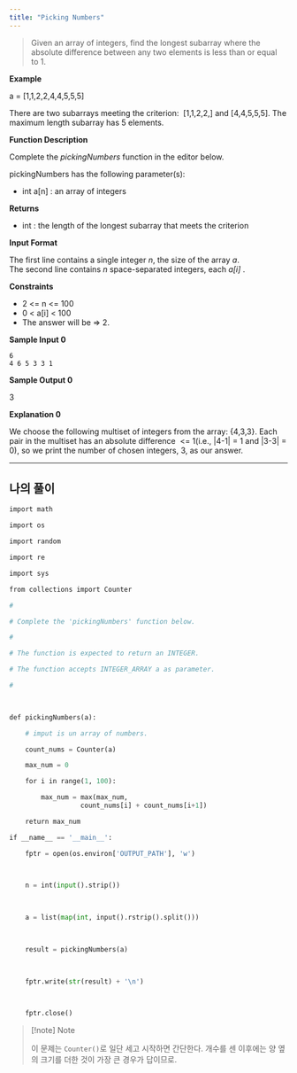```yaml
---
title: "Picking Numbers"
---
```


> Given an array of integers, find the longest subarray where the absolute difference between any two elements is less than or equal to 1. 

**Example**

a = [1,1,2,2,4,4,5,5,5]

There are two subarrays meeting the criterion:  [1,1,2,2,] and [4,4,5,5,5]. The maximum length subarray has 5 elements.

**Function Description**

Complete the _pickingNumbers_ function in the editor below. 

pickingNumbers has the following parameter(s): 

- int a[n] : an array of integers 

**Returns**

- int : the length of the longest subarray that meets the criterion 

**Input Format**

The first line contains a single integer _n_, the size of the array _a_.   
The second line contains _n_ space-separated integers, each *a[i]* .

**Constraints**
- 2 <= n <= 100
- 0 < a[i] < 100
-   The answer will be => 2. 

**Sample Input 0**

```
6
4 6 5 3 3 1
```

**Sample Output 0**

3

**Explanation 0**

We choose the following multiset of integers from the array: {4,3,3}. Each pair in the multiset has an absolute difference  <= 1(i.e., |4-1| = 1 and |3-3| = 0), so we print the number of chosen integers, 3, as our answer.

---
## 나의 풀이

```python
import math

import os

import random

import re

import sys

from collections import Counter

#

# Complete the 'pickingNumbers' function below.

#

# The function is expected to return an INTEGER.

# The function accepts INTEGER_ARRAY a as parameter.

#

  

def pickingNumbers(a):

    # imput is un array of numbers.

    count_nums = Counter(a)

    max_num = 0

    for i in range(1, 100):

        max_num = max(max_num, 
				  count_nums[i] + count_nums[i+1])

    return max_num

if __name__ == '__main__':

    fptr = open(os.environ['OUTPUT_PATH'], 'w')

  

    n = int(input().strip())

  

    a = list(map(int, input().rstrip().split()))

  

    result = pickingNumbers(a)

  

    fptr.write(str(result) + '\n')

  

    fptr.close()
```

> [!note]  Note  
>   
> 이 문제는 `Counter()`로 일단 세고 시작하면 간단한다.
> 개수를 센 이후에는 양 옆의 크기를 더한 것이 가장 큰 경우가 답이므로.
